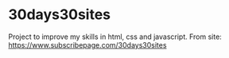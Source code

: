 # 30days30sites
Project to improve my skills in html, css and javascript. From site:
https://www.subscribepage.com/30days30sites


